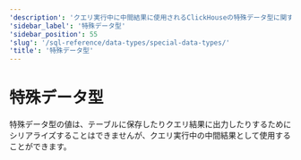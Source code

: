 ```yaml
---
'description': 'クエリ実行中に中間結果に使用されるClickHouseの特殊データ型に関する概要'
'sidebar_label': '特殊データ型'
'sidebar_position': 55
'slug': '/sql-reference/data-types/special-data-types/'
'title': '特殊データ型'
---
```





# 特殊データ型

特殊データ型の値は、テーブルに保存したりクエリ結果に出力したりするためにシリアライズすることはできませんが、クエリ実行中の中間結果として使用することができます。
